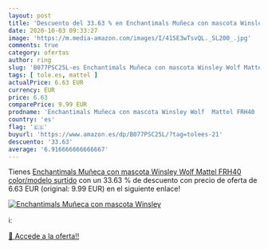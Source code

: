 ```yaml
---
layout: post
title: 'Descuento del 33.63 % en Enchantimals Muñeca con mascota Winsley '
date: 2020-10-03 09:33:27
image: 'https://m.media-amazon.com/images/I/415E3wTsvQL._SL200_.jpg'
comments: true
category: ofertas
author: ring
slug: 'B077PSC25L-es Enchantimals Muñeca con mascota Winsley Wolf Mattel FRH40...'
tags: [ tole.es, mattel ]
actualPrice: 6.63 EUR
currency: EUR
price: 6.63
comparePrice: 9.99 EUR
prodname: 'Enchantimals Muñeca con mascota Winsley Wolf  Mattel FRH40    color/modelo surtido'
country: 'es'
flag: '🇪🇸'
buyurl: 'https://www.amazon.es/dp/B077PSC25L/?tag=tolees-21'
descuento: '33.63'
average: '6.916666666666667'
---
```


Tienes [Enchantimals Muñeca con mascota Winsley Wolf  Mattel FRH40    color/modelo surtido](https://www.amazon.es/dp/B077PSC25L/?tag=tolees-21) con un 33.63 % de descuento con precio de oferta de 6.63 EUR (original: 9.99 EUR) en el siguiente enlace!

[![Enchantimals Muñeca con mascota Winsley ](https://m.media-amazon.com/images/I/415E3wTsvQL._SL200_.jpg)](https://www.amazon.es/dp/B077PSC25L/?tag=tolees-21)

ℹ️:


[🛒 Accede a la oferta!!](https://www.amazon.es/dp/B077PSC25L/?tag=tolees-21)

